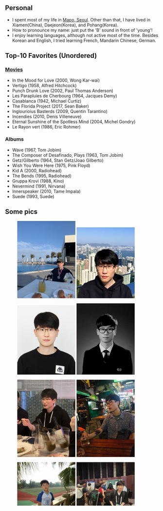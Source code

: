 ## Personal
* I spent most of my life in [Mapo, Seoul](https://en.wikipedia.org/wiki/Mapo_District).
  Other than that, I have lived in Xiamen(China), Daejeon(Korea), and Pohang(Korea).
* How to pronounce my name: just put the 'B' sound in front of 'young'!
* I enjoy learning languages, although not active most of the time.
  Besides Korean and English, I tried learning French, Mandarin Chinese, German.

## Top-10 Favorites (Unordered)
### [Movies](https://pedia.watcha.com/en-US/users/ld0q02ePgw56X/contents/movies/ratings?type=byStar)
- In the Mood for Love (2000, Wong Kar-wai)
- Vertigo (1958, Alfred Hitchcock)
- Punch Drunk Love (2002, Paul Thomas Anderson)
- Les Parapluies de Cherbourg (1964, Jacques Demy)
- Casablanca (1942, Michael Curtiz)
- The Florida Project (2017, Sean Baker)
- Inglourioius Basterds (2009, Quentin Tarantino)
- Incendies (2010, Denis Villeneuve)
- Eternal Sunshine of the Spotless Mind (2004, Michel Gondry)
- Le Rayon vert (1986, Eric Rohmer)

### Albums
- Wave (1967, Tom Jobim)
- The Composer of Desafinado, Plays (1963, Tom Jobim)
- Getz/Gilberto (1964, Stan Getz/Joao Gilberto)
- Wish You Were Here (1975, Pink Floyd)
- Kid A (2000, Radiohead)
- The Bends (1995, Radiohead)
- Gruppa Krovi (1988, Kino)
- Nevermind (1991, Nirvana)
- Innerspeaker (2010, Tame Impala)
- Suede (1993, Suede)

## Some pics
<figure>
<img src="/asset/img/byhoson-swandor.jpg" alt="Alt text" width="45%"/>
<img src="/asset/img/byhoson-hongkong.jpg" alt="Alt text" width="45%"/>
</figure>
<figure>
<img src="/asset/img/byhoson-profile.jpg" alt="Alt text" width="45%"/>
<img src="/asset/img/byhoson-soongmoon.jpg" alt="Alt text" width="45%"/>
</figure>
<figure>
<img src="/asset/img/byhoson-bistro.jpg" alt="Alt text" width="45%"/>
<img src="/asset/img/byhoson-bankok.png" alt="Alt text" width="45%"/>
</figure>
<figure>
<img src="/asset/img/byhoson-xiamen.jpg" alt="Alt text" width="45%"/>
<img src="/asset/img/byhoson-pldi.jpg" alt="Alt text" width="45%"/>
</figure>

